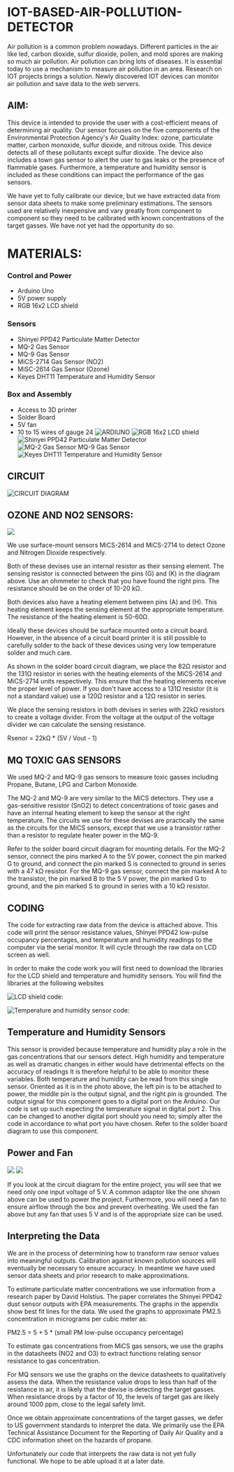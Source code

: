 # IOT-BASED-AIR-POLLUTION-DETECTOR
Air pollution is a common problem nowadays. Different particles in the air like led, carbon dioxide, sulfur dioxide, pollen, and mold spores are making so much air pollution. Air pollution can bring lots of diseases.  It is essential today to use a mechanism to measure air pollution in an area. Research on IOT projects brings a solution. Newly discovered IOT devices can monitor air pollution and save data to the web servers.

## AIM:
This device is intended to provide the user with a cost-efficient means of determining air quality. Our sensor focuses on the five components of the Environmental Protection Agency's Air Quality Index: ozone, particulate matter, carbon monoxide, sulfur dioxide, and nitrous oxide. This device detects all of these pollutants except sulfur dioxide. The device also includes a town gas sensor to alert the user to gas leaks or the presence of flammable gases. Furthermore, a temperature and humidity sensor is included as these conditions can impact the performance of the gas sensors.

We have yet to fully calibrate our device, but we have extracted data from sensor data sheets to make some preliminary estimations. The sensors used are relatively inexpensive and vary greatly from component to component so they need to be calibrated with known concentrations of the target gasses. We have not yet had the opportunity do so.

# MATERIALS:

### Control and Power
* Arduino Uno
* 5V power supply
* RGB 16x2 LCD shield
### Sensors
* Shinyei PPD42 Particulate Matter Detector
* MQ-2 Gas Sensor
* MQ-9 Gas Sensor
* MiCS-2714 Gas Sensor (NO2)
* MiSC-2614 Gas Sensor (Ozone)
* Keyes DHT11 Temperature and Humidity Sensor

### Box and Assembly
* Access to 3D printer
* Solder Board
* 5V fan
* 10 to 15 wires of gauge 24
![ARDIUNO](https://cdn.instructables.com/FHM/8GZB/I9Q9ASUG/FHM8GZBI9Q9ASUG.LARGE.jpg?auto=webp&frame=1&width=882&fit=bounds)
![RGB 16x2 LCD shield](https://cdn.instructables.com/FWP/JG28/I9Q9ASAK/FWPJG28I9Q9ASAK.LARGE.jpg?auto=webp&frame=1&width=318&height=1024&fit=bounds)
![Shinyei PPD42 Particulate Matter Detector](https://cdn.instructables.com/F0J/8TB4/I9Q9ASEJ/F0J8TB4I9Q9ASEJ.LARGE.jpg?auto=webp&frame=1&width=318&height=1024&fit=bounds)
![MQ-2 Gas Sensor
MQ-9 Gas Sensor](https://cdn.instructables.com/FAV/RZLB/I9Q9ASE6/FAVRZLBI9Q9ASE6.LARGE.jpg?auto=webp&frame=1&width=324&height=1024&fit=bounds)
![Keyes DHT11 Temperature and Humidity Sensor](https://cdn.instructables.com/F66/I38M/I9Q9ASAJ/F66I38MI9Q9ASAJ.LARGE.jpg?auto=webp&frame=1&width=324&height=1024&fit=bounds)


## CIRCUIT
![CIRCUIT DIAGRAM](https://cdn.instructables.com/FJF/4TV1/I9OSX6JD/FJF4TV1I9OSX6JD.LARGE.jpg?auto=webp&fit=bounds)

##  OZONE AND NO2 SENSORS:

![](https://cdn.instructables.com/FO3/SLPB/I9Q9AP8O/FO3SLPBI9Q9AP8O.LARGE.jpg?auto=webp&frame=1&fit=bounds)

We use surface-mount sensors MiCS-2614 and MiCS-2714 to detect Ozone and Nitrogen Dioxide respectively.

Both of these devises use an internal resistor as their sensing element. The sensing resistor is connected between the pins (G) and (K) in the diagram above. Use an ohmmeter to check that you have found the right pins. The resistance should be on the order of 10-20 kΩ.

Both devices also have a heating element between pins (A) and (H). This heating element keeps the sensing element at the appropriate temperature. The resistance of the heating element is 50-60Ω.

Ideally these devices should be surface mounted onto a circuit board. However, in the absence of a circuit board printer it is still possible to carefully solder to the back of these devices using very low temperature solder and much care.

As shown in the solder board circuit diagram, we place the 82Ω resistor and the 131Ω resistor in series with the heating elements of the MiCS-2614 and MiCS-2714 units respectively. This ensure that the heating elements receive the proper level of power. If you don't have access to a 131Ω resistor (it is not a standard value) use a 120Ω resistor and a 12Ω resistor in series.

We place the sensing resistors in both devises in series with 22kΩ resistors to create a voltage divider. From the voltage at the output of the voltage divider we can calculate the sensing resistance.

Rsenor = 22kΩ * (5V / Vout - 1)

##  MQ TOXIC GAS SENSORS

We used MQ-2 and MQ-9 gas sensors to measure toxic gasses including Propane, Butane, LPG and Carbon Monoxide.

The MQ-2 and MQ-9 are very similar to the MiCS detectors. They use a gas-sensitive resistor (SnO2) to detect concentrations of toxic gases and have an internal heating element to keep the sensor at the right temperature. The circuits we use for these devises are practically the same as the circuits for the MiCS sensors, except that we use a transistor rather than a resistor to regulate heater power in the MQ-9.

Refer to the solder board circuit diagram for mounting details. For the MQ-2 sensor, connect the pins marked A to the 5V power, connect the pin marked G to ground, and connect the pin marked S is connected to ground in series with a 47 kΩ resistor. For the MQ-9 gas sensor, connect the pin marked A to the transistor, the pin marked B to the 5 V power, the pin marked G to ground, and the pin marked S to ground in series with a 10 kΩ resistor.

## CODING

The code for extracting raw data from the device is attached above. This code will print the sensor resistance values, Shinyei PPD42 low-pulse occupancy percentages, and temperature and humidity readings to the computer via the serial monitor. It will cycle through the raw data on LCD screen as well.

In order to make the code work you will first need to download the libraries for the LCD shield and temperature and humidity sensors. You will find the libraries at the following websites

 ![LCD shield code:](https://learn.adafruit.com/rgb-lcd-shield/using-th...)

![Temperature and humidity sensor code:]( https://github.com/adafruit/DHT-sensor-library)

##  Temperature and Humidity Sensors

This sensor is provided because temperature and humidity play a role in the gas concentrations that our sensors detect. High humidity and temperature as well as dramatic changes in either would have detrimental effects on the accuracy of readings It is therefore helpful to be able to monitor these variables. Both temperature and humidity can be read from this single sensor. Oriented as it is in the photo above, the left pin is to be attached to power, the middle pin is the output signal, and the right pin is grounded. The output signal for this component goes to a digital port on the Arduino. Our code is set up such expecting the temperature signal in digital port 2. This can be changed to another digital port should you need to; simply alter the code in accordance to what port you have chosen. Refer to the solder board diagram to use this component.

##  Power and Fan
![](https://cdn.instructables.com/FVR/36KM/I9Q9AQEZ/FVR36KMI9Q9AQEZ.LARGE.jpg?auto=webp&frame=1&width=525&height=1024&fit=bounds)
![](https://cdn.instructables.com/F32/ILHG/I9Q9AQJ5/F32ILHGI9Q9AQJ5.LARGE.jpg?auto=webp&frame=1&width=525&height=1024&fit=bounds)

If you look at the circuit diagram for the entire project, you will see that we need only one input voltage of 5 V. A common adaptor like the one shown above can be used to power the project. Furthermore, you will need a fan to ensure airflow through the box and prevent overheating. We used the fan above but any fan that uses 5 V and is of the appropriate size can be used.


## Interpreting the Data
We are in the process of determining how to transform raw sensor values into meaningful outputs. Calibration against known pollution sources will eventually be necessary to ensure accuracy. In meantime we have used sensor data sheets and prior research to make approximations.

To estimate particulate matter concentrations we use information from a research paper by David Holstius. The paper correlates the Shinyei PPD42 dust sensor outputs with EPA measurements. The graphs in the appendix show best fit lines for the data. We used the graphs to approximate PM2.5 concentration in micrograms per cubic meter as:

PM2.5 = 5 + 5 * (small PM low-pulse occupancy percentage)

To estimate gas concentrations from MiCS gas sensors, we use the graphs in the datasheets (NO2 and O3) to extract functions relating sensor resistance to gas concentration.

For MQ sensors we use the graphs on the device datasheets to qualitatively assess the data. When the resistance value drops to less than half of the resistance in air, it is likely that the devise is detecting the target gasses. When resistance drops by a factor of 10, the levels of target gas are likely around 1000 ppm, close to the legal safety limit.

Once we obtain approximate concentrations of the target gasses, we defer to US government standards to interpret the data. We primarily use the EPA Technical Assistance Document for the Reporting of Daily Air Quality and a CDC information sheet on the hazards of propane.

Unfortunately our code that interprets the raw data is not yet fully functional. We hope to be able upload it at a later date.




